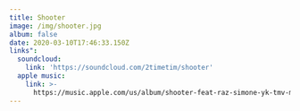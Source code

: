```yaml
---
title: Shooter
image: /img/shooter.jpg
album: false
date: 2020-03-10T17:46:33.150Z
links":
  soundcloud:
    link: 'https://soundcloud.com/2timetim/shooter'
  apple music:
    link: >-
      https://music.apple.com/us/album/shooter-feat-raz-simone-yk-tmv-mozzy-single/1472323886
---
```

